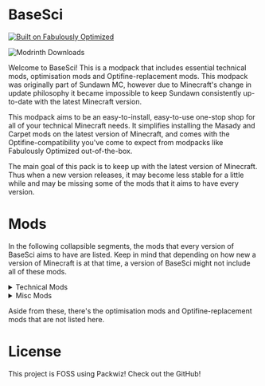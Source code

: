 # BaseSci

[![Built on Fabulously Optimized](https://cdn.jsdelivr.net/npm/@intergrav/devins-badges@3/assets/cozy/built-with/fabulously-optimized_64h.png)](https://download.fo)

![Modrinth Downloads](https://img.shields.io/modrinth/dt/W7qkr930)

Welcome to BaseSci! This is a modpack that includes essential technical mods,
optimisation mods and Optifine-replacement mods. This modpack was originally
part of Sundawn MC, however due to Minecraft's change in update philosophy it
became impossible to keep Sundawn consistently up-to-date with the latest
Minecraft version.

This modpack aims to be an easy-to-install, easy-to-use one-stop shop for all
of your technical Minecraft needs. It simplifies installing the Masady and
Carpet mods on the latest version of Minecraft, and comes with the
Optifine-compatibility you've come to expect from modpacks like Fabulously
Optimized out-of-the-box.

The main goal of this pack is to keep up with the latest version of Minecraft.
Thus when a new version releases, it may become less stable for a little while
and may be missing some of the mods that it aims to have every version.

# Mods

In the following collapsible segments, the mods that every version of BaseSci
aims to have are listed. Keep in mind that depending on how new a version of
Minecraft is at that time, a version of BaseSci might not include all of these
mods.

<details>
<summary>Technical Mods</summary>

- Carpet
- Carpet Extra
- Carpet TIS Addition
- Litematica
- Litematica Printer
- Litematica Server Paster
- Syncmatica
- MiniHUD
- Tweakeroo
- Tweakermore
- Item Scroller
- Inventory Profiles Next
- G4mespeed
- Redstone Multimeter
- Redstone Tweaks (with ResPackOpts)
- Axiom
- BetterF3
- Extreme Sound Muffler
- CommandKeys
- LibrGetter
- NBT Autocomplete
- Flashback
- Peek
- Spark
- WorldEdit
- Xaeros Minimap & Worldmap

</details>

<details>
<summary>Misc Mods</summary>

- Bobby
- Simple Voice Chat
- Camera Utils
- E4mc

</details>

Aside from these, there's the optimisation mods and Optifine-replacement mods
that are not listed here.

# License

This project is FOSS using Packwiz! Check out the GitHub!
